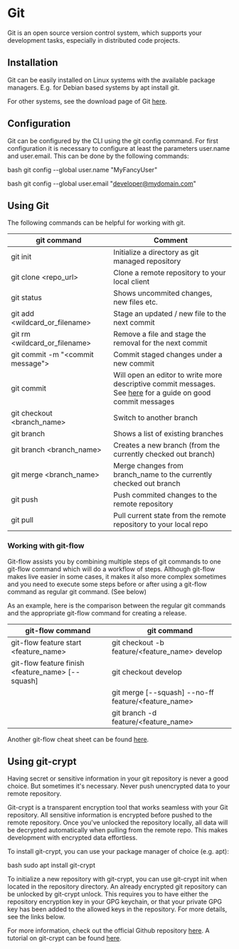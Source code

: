 # Git

Git is an open source version control system, which supports your development tasks,
especially in distributed code projects.

## Installation

Git can be easily installed on Linux systems with the available package managers.
E.g. for Debian based systems by apt install git.

For other systems, see the download page of Git [here](https://git-scm.com/downloads).

## Configuration

Git can be configured by the CLI using the git config command. For first configuration
it is necessary to configure at least the parameters user.name and user.email. This
can be done by the following commands:

bash
git config --global user.name "MyFancyUser"


bash
git config --global user.email "developer@mydomain.com"


## Using Git

The following commands can be helpful for working with git.

| git command                        | Comment                                                                                                                                        |
| ---------------------------------- | ---------------------------------------------------------------------------------------------------------------------------------------------- |
| git init                         | Initialize a directory as git managed repository                                                                                               |
| git clone <repo_url>             | Clone a remote repository to your local client                                                                                                 |
| git status                       | Shows uncommited changes, new files etc.                                                                                                       |
| git add <wildcard_or_filename>   | Stage an updated / new file to the next commit                                                                                                 |
| git rm <wildcard_or_filename>    | Remove a file and stage the removal for the next commit                                                                                        |
| git commit -m "<commit message"> | Commit staged changes under a new commit                                                                                                       |
| git commit                       | Will open an editor to write more descriptive commit messages.<br> See [here](https://cbea.ms/git-commit/) for a guide on good commit messages |
| git checkout <branch_name>       | Switch to another branch                                                                                                                       |
| git branch                       | Shows a list of existing branches                                                                                                              |
| git branch <branch_name>         | Creates a new branch (from the currently checked out branch)                                                                                   |
| git merge <branch_name>          | Merge changes from branch_name to the currently checked out branch                                                                           |
| git push                         | Push commited changes to the remote repository                                                                                                 |
| git pull                         | Pull current state from the remote repository to your local repo                                                                               |

### Working with git-flow

Git-flow assists you by combining multiple steps of git commands to one git-flow command
which will do a workflow of steps. Although git-flow makes live easier in some cases,
it makes it also more complex sometimes and you need to execute some steps before or after using
a git-flow command as regular git command. (See below)

As an example, here is the comparison between the regular git commands and the appropriate
git-flow command for creating a release.

| git-flow command                                    | git command                                           |
| --------------------------------------------------- | ----------------------------------------------------- |
| git-flow feature start <feature_name>             | git checkout -b feature/<feature_name> develop      |
| git-flow feature finish <feature_name> [--squash] | git checkout develop                                |
|                                                     | git merge [--squash] --no-ff feature/<feature_name> |
|                                                     | git branch -d feature/<feature_name>                |

Another git-flow cheat sheet can be found [here](https://danielkummer.github.io/git-flow-cheatsheet/).

## Using git-crypt

Having secret or sensitive information in your git repository is never a good choice. But
sometimes it's necessary. Never push unencrypted data to your remote repository.

Git-crypt is a transparent encryption tool that works seamless with your Git repository. All sensitive
information is encrypted before pushed to the remote repository. Once you've unlocked the
repository locally, all data will be decrypted automatically when pulling from the remote
repo. This makes development with encrypted data effortless.

To install git-crypt, you can use your package manager of choice (e.g. apt):

bash
sudo apt install git-crypt


To initialize a new repository with git-crypt, you can use git-crypt init when located in the
repository directory. An already encrypted git repository can be unlocked by git-crypt unlock.
This requires you to have either the repository encryption key in your GPG keychain, or that
your private GPG key has been added to the allowed keys in the repository. For more details,
see the links below.

For more information, check out the official Github repository [here](https://github.com/AGWA/git-crypt).
A tutorial on git-crypt can be found [here](https://thedatabaseme.de/2022/04/13/lets-keep-this-our-secret-transparent-git-encryption-using-git-crypt/).